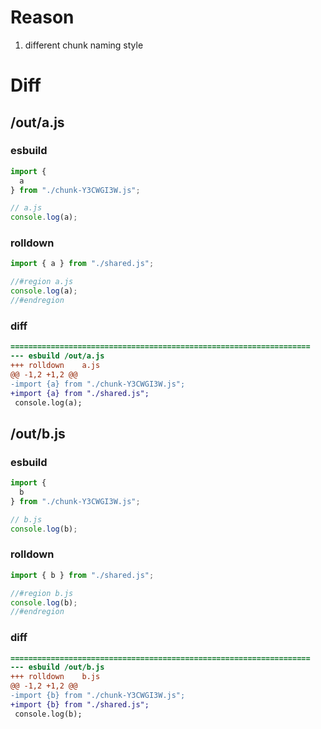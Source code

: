 # Reason
1. different chunk naming style
# Diff
## /out/a.js
### esbuild
```js
import {
  a
} from "./chunk-Y3CWGI3W.js";

// a.js
console.log(a);
```
### rolldown
```js
import { a } from "./shared.js";

//#region a.js
console.log(a);
//#endregion

```
### diff
```diff
===================================================================
--- esbuild	/out/a.js
+++ rolldown	a.js
@@ -1,2 +1,2 @@
-import {a} from "./chunk-Y3CWGI3W.js";
+import {a} from "./shared.js";
 console.log(a);

```
## /out/b.js
### esbuild
```js
import {
  b
} from "./chunk-Y3CWGI3W.js";

// b.js
console.log(b);
```
### rolldown
```js
import { b } from "./shared.js";

//#region b.js
console.log(b);
//#endregion

```
### diff
```diff
===================================================================
--- esbuild	/out/b.js
+++ rolldown	b.js
@@ -1,2 +1,2 @@
-import {b} from "./chunk-Y3CWGI3W.js";
+import {b} from "./shared.js";
 console.log(b);

```